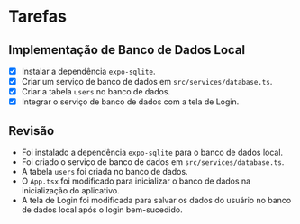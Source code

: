 # Tarefas

## Implementação de Banco de Dados Local

- [x] Instalar a dependência `expo-sqlite`.
- [x] Criar um serviço de banco de dados em `src/services/database.ts`.
- [x] Criar a tabela `users` no banco de dados.
- [x] Integrar o serviço de banco de dados com a tela de Login.

## Revisão

- Foi instalado a dependência `expo-sqlite` para o banco de dados local.
- Foi criado o serviço de banco de dados em `src/services/database.ts`.
- A tabela `users` foi criada no banco de dados.
- O `App.tsx` foi modificado para inicializar o banco de dados na inicialização do aplicativo.
- A tela de Login foi modificada para salvar os dados do usuário no banco de dados local após o login bem-sucedido.
